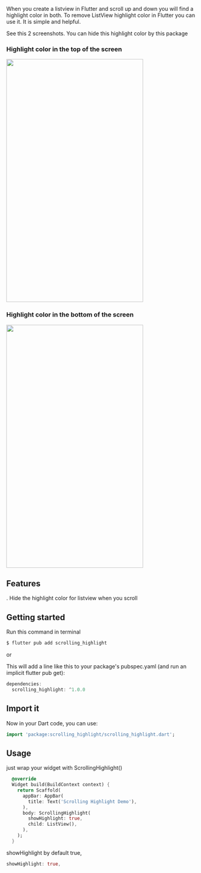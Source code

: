 <!-- 
    Developer: Rifat Hossain
    Github: https://github.com/rifathossain82
-->

When you create a listview in Flutter and scroll up and down you will find a highlight color in both.
To remove ListView highlight color in Flutter you can use it. It is simple and helpful.

See this 2 screenshots. You can hide this highlight color by this package

<h3> Highlight color in the top of the screen </h3>

<img src = "https://user-images.githubusercontent.com/88751768/190955684-9c77d2e4-1c45-4199-8751-6fb826c07b4f.png" alt = "" height = "640" width = "360x"/>

<h3> Highlight color in the bottom of the screen </h3>

<img src = "https://user-images.githubusercontent.com/88751768/190955688-687a8524-51d7-4402-9a72-11b1c7a62803.png" alt = "" height = "640" width = "360x"/>

## Features

. Hide the highlight color for listview when you scroll

## Getting started

Run this command in terminal
```dart
$ flutter pub add scrolling_highlight
```

or

This will add a line like this to your package's pubspec.yaml (and run an implicit flutter pub get):
```dart
dependencies:
  scrolling_highlight: ^1.0.0
```

## Import it

Now in your Dart code, you can use:
```dart
import 'package:scrolling_highlight/scrolling_highlight.dart';
```


## Usage

just wrap your widget with ScrollingHighlight()
```dart
  @override
  Widget build(BuildContext context) {
    return Scaffold(
      appBar: AppBar(
        title: Text('Scrolling Highlight Demo'),
      ),
      body: ScrollingHighlight(
        showHighlight: true,
        child: ListView(),
      ),
    );
  }
```

showHighlight by default true,
```dart
showHighlight: true,
```
